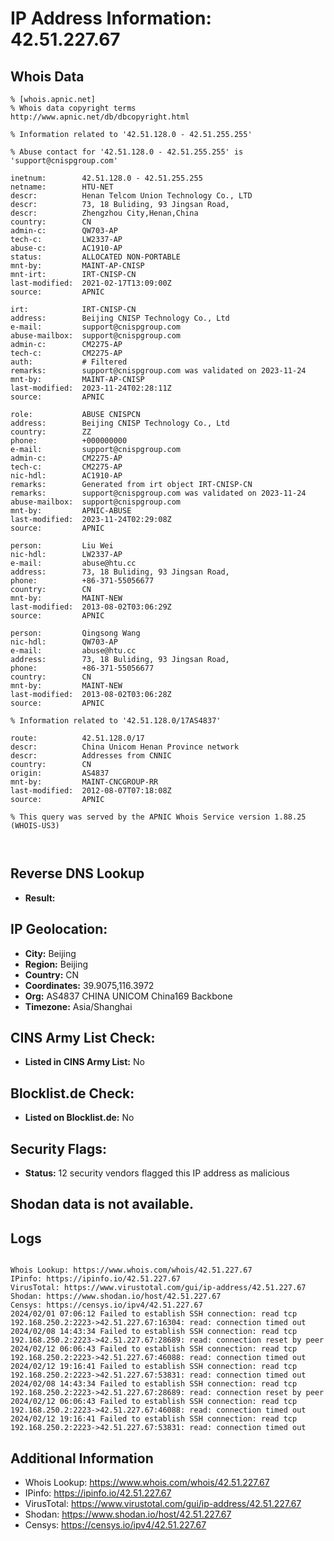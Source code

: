 # IP Address Information: 42.51.227.67

## Whois Data
```
% [whois.apnic.net]
% Whois data copyright terms    http://www.apnic.net/db/dbcopyright.html

% Information related to '42.51.128.0 - 42.51.255.255'

% Abuse contact for '42.51.128.0 - 42.51.255.255' is 'support@cnispgroup.com'

inetnum:        42.51.128.0 - 42.51.255.255
netname:        HTU-NET
descr:          Henan Telcom Union Technology Co., LTD
descr:          73, 18 Buliding, 93 Jingsan Road,
descr:          Zhengzhou City,Henan,China
country:        CN
admin-c:        QW703-AP
tech-c:         LW2337-AP
abuse-c:        AC1910-AP
status:         ALLOCATED NON-PORTABLE
mnt-by:         MAINT-AP-CNISP
mnt-irt:        IRT-CNISP-CN
last-modified:  2021-02-17T13:09:00Z
source:         APNIC

irt:            IRT-CNISP-CN
address:        Beijing CNISP Technology Co., Ltd
e-mail:         support@cnispgroup.com
abuse-mailbox:  support@cnispgroup.com
admin-c:        CM2275-AP
tech-c:         CM2275-AP
auth:           # Filtered
remarks:        support@cnispgroup.com was validated on 2023-11-24
mnt-by:         MAINT-AP-CNISP
last-modified:  2023-11-24T02:28:11Z
source:         APNIC

role:           ABUSE CNISPCN
address:        Beijing CNISP Technology Co., Ltd
country:        ZZ
phone:          +000000000
e-mail:         support@cnispgroup.com
admin-c:        CM2275-AP
tech-c:         CM2275-AP
nic-hdl:        AC1910-AP
remarks:        Generated from irt object IRT-CNISP-CN
remarks:        support@cnispgroup.com was validated on 2023-11-24
abuse-mailbox:  support@cnispgroup.com
mnt-by:         APNIC-ABUSE
last-modified:  2023-11-24T02:29:08Z
source:         APNIC

person:         Liu Wei
nic-hdl:        LW2337-AP
e-mail:         abuse@htu.cc
address:        73, 18 Buliding, 93 Jingsan Road,
phone:          +86-371-55056677
country:        CN
mnt-by:         MAINT-NEW
last-modified:  2013-08-02T03:06:29Z
source:         APNIC

person:         Qingsong Wang
nic-hdl:        QW703-AP
e-mail:         abuse@htu.cc
address:        73, 18 Buliding, 93 Jingsan Road,
phone:          +86-371-55056677
country:        CN
mnt-by:         MAINT-NEW
last-modified:  2013-08-02T03:06:28Z
source:         APNIC

% Information related to '42.51.128.0/17AS4837'

route:          42.51.128.0/17
descr:          China Unicom Henan Province network
descr:          Addresses from CNNIC
country:        CN
origin:         AS4837
mnt-by:         MAINT-CNCGROUP-RR
last-modified:  2012-08-07T07:18:08Z
source:         APNIC

% This query was served by the APNIC Whois Service version 1.88.25 (WHOIS-US3)



```
## Reverse DNS Lookup
- **Result:** 

## IP Geolocation:
- **City:** Beijing
- **Region:** Beijing
- **Country:** CN
- **Coordinates:** 39.9075,116.3972
- **Org:** AS4837 CHINA UNICOM China169 Backbone
- **Timezone:** Asia/Shanghai

## CINS Army List Check:
- **Listed in CINS Army List:** 
No

## Blocklist.de Check:
- **Listed on Blocklist.de:** 
No

## Security Flags:
- **Status:** 12 security vendors flagged this IP address as malicious

## Shodan data is not available.

## Logs
```

Whois Lookup: https://www.whois.com/whois/42.51.227.67
IPinfo: https://ipinfo.io/42.51.227.67
VirusTotal: https://www.virustotal.com/gui/ip-address/42.51.227.67
Shodan: https://www.shodan.io/host/42.51.227.67
Censys: https://censys.io/ipv4/42.51.227.67
2024/02/01 07:06:12 Failed to establish SSH connection: read tcp 192.168.250.2:2223->42.51.227.67:16304: read: connection timed out
2024/02/08 14:43:34 Failed to establish SSH connection: read tcp 192.168.250.2:2223->42.51.227.67:28689: read: connection reset by peer
2024/02/12 06:06:43 Failed to establish SSH connection: read tcp 192.168.250.2:2223->42.51.227.67:46088: read: connection timed out
2024/02/12 19:16:41 Failed to establish SSH connection: read tcp 192.168.250.2:2223->42.51.227.67:53831: read: connection timed out
2024/02/08 14:43:34 Failed to establish SSH connection: read tcp 192.168.250.2:2223->42.51.227.67:28689: read: connection reset by peer
2024/02/12 06:06:43 Failed to establish SSH connection: read tcp 192.168.250.2:2223->42.51.227.67:46088: read: connection timed out
2024/02/12 19:16:41 Failed to establish SSH connection: read tcp 192.168.250.2:2223->42.51.227.67:53831: read: connection timed out

```
## Additional Information
- Whois Lookup: https://www.whois.com/whois/42.51.227.67
- IPinfo: https://ipinfo.io/42.51.227.67
- VirusTotal: https://www.virustotal.com/gui/ip-address/42.51.227.67
- Shodan: https://www.shodan.io/host/42.51.227.67
- Censys: https://censys.io/ipv4/42.51.227.67

